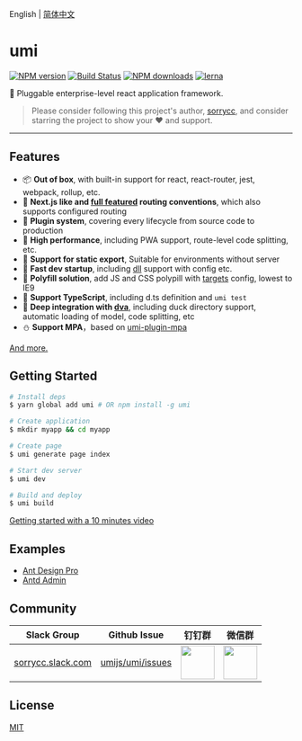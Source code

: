 English | [简体中文](./README_zh-CN.md)

# umi

[![NPM version](https://img.shields.io/npm/v/umi.svg?style=flat)](https://npmjs.org/package/umi)
[![Build Status](https://img.shields.io/travis/umijs/umi.svg?style=flat)](https://travis-ci.org/umijs/umi)
[![NPM downloads](http://img.shields.io/npm/dm/umi.svg?style=flat)](https://npmjs.org/package/umi)
[![lerna](https://img.shields.io/badge/maintained%20with-lerna-cc00ff.svg)](https://lernajs.io/)

🌋 Pluggable enterprise-level react application framework.

> Please consider following this project's author, [sorrycc](https://github.com/sorrycc), and consider starring the project to show your ❤️ and support.

---

## Features

* 📦 **Out of box**, with built-in support for react, react-router, jest, webpack, rollup, etc.
* 🏈 **Next.js like and [full featured](https://umijs.org/guide/router.html) routing conventions**, which also supports configured routing
* 🎉 **Plugin system**, covering every lifecycle from source code to production
* 🚀 **High performance**, including PWA support, route-level code splitting, etc.
* 💈 **Support for static export**, Suitable for environments without server
* 🚄 **Fast dev startup**, including [dll](https://umijs.org/plugin/umi-plugin-react.html#dll) support with config etc.
* 🐠 **Polyfill solution**, add JS and CSS polypill with [targets](https://umijs.org/config/#targets) config, lowest to IE9
* 🍁 **Support TypeScript**, including d.ts definition and `umi test`
* 🌴 **Deep integration with [dva](https://dvajs.com/)**, including duck directory support, automatic loading of model, code splitting, etc
* ⛄️ **Support MPA**，based on [umi-plugin-mpa](https://github.com/umijs/umi-plugin-mpa)

[And more.](https://www.npmjs.com/search?q=umi-plugin)

## Getting Started

```bash
# Install deps
$ yarn global add umi # OR npm install -g umi

# Create application
$ mkdir myapp && cd myapp

# Create page
$ umi generate page index

# Start dev server
$ umi dev

# Build and deploy
$ umi build
```

[Getting started with a 10 minutes video](https://youtu.be/vkAUGUlYm24)

## Examples

* [Ant Design Pro](https://github.com/ant-design/ant-design-pro)
* [Antd Admin](https://github.com/zuiidea/antd-admin)

## Community

| Slack Group                                                  | Github Issue                                            | 钉钉群                                                       | 微信群                                                       |
| ------------------------------------------------------------ | ------------------------------------------------------- | ------------------------------------------------------------ | ------------------------------------------------------------ |
| [sorrycc.slack.com](https://join.slack.com/t/sorrycc/shared_invite/enQtNTUzMTYxNDQ5MzE4LTg1NjEzYWUwNDQzMWU3YjViYjcyM2RkZDdjMzE0NzIxMTg3MzIwMDM2YjUwNTZkNDdhNTY5ZTlhYzc1Nzk2NzI) | [umijs/umi/issues](https://github.com/umijs/umi/issues) | <img src="https://gw.alipayobjects.com/zos/rmsportal/jPXcQOlGLnylGMfrKdBz.jpg" width="60" /> | <img src="https://img.alicdn.com/tfs/TB13U6aF6DpK1RjSZFrXXa78VXa-752-974.jpg" width="60" /> |

## License

[MIT](https://github.com/umijs/umi/blob/master/LICENSE)
